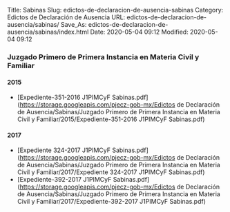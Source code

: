 Title: Sabinas
Slug: edictos-de-declaracion-de-ausencia-sabinas
Category: Edictos de Declaración de Ausencia
URL: edictos-de-declaracion-de-ausencia/sabinas/
Save_As: edictos-de-declaracion-de-ausencia/sabinas/index.html
Date: 2020-05-04 09:12
Modified: 2020-05-04 09:12






### Juzgado Primero de Primera Instancia en Materia Civil y Familiar


#### 2015


* [Expediente-351-2016 J1PIMCyF Sabinas.pdf](https://storage.googleapis.com/pjecz-gob-mx/Edictos de Declaración de Ausencia/Sabinas/Juzgado Primero de Primera Instancia en Materia Civil y Familiar/2015/Expediente-351-2016 J1PIMCyF Sabinas.pdf)


#### 2017


* [Expediente 324-2017 J1PIMCyF Sabinas.pdf](https://storage.googleapis.com/pjecz-gob-mx/Edictos de Declaración de Ausencia/Sabinas/Juzgado Primero de Primera Instancia en Materia Civil y Familiar/2017/Expediente 324-2017 J1PIMCyF Sabinas.pdf)
* [Expediente-392-2017 J1PIMCyF Sabinas.pdf](https://storage.googleapis.com/pjecz-gob-mx/Edictos de Declaración de Ausencia/Sabinas/Juzgado Primero de Primera Instancia en Materia Civil y Familiar/2017/Expediente-392-2017 J1PIMCyF Sabinas.pdf)


